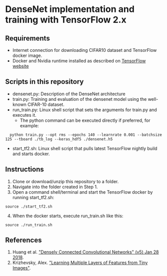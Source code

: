 
# DenseNet implementation and training with TensorFlow 2.x


## Requirements

+ Internet connection for downloading CIFAR10 dataset and TensorFlow docker image.
+ Docker and Nvidia runtime installed as described on [TensorFlow website](https://www.tensorflow.org/install/docker)


## Scripts in this repository

+ densenet.py: Description of the DenseNet architecture
+ train.py: Training and evaluation of the densenet model using the well-known CIFAR-10 dataset.
+ run_train.py: Linux shell script that sets the arguments for train.py and executes it.
  + The python command can be executed directly if preferred, for example:
  
```shell
  python train.py --opt rms --epochs 140 --learnrate 0.001 --batchsize 125 --tboard ./tb_log --keras_hdf5 ./densenet.h5
```
  
+ start_tf2.sh: Linux shell script that pulls latest TensorFlow nightly build and starts docker.

## Instructions 

1. Clone or download/unzip this repository to a folder. 
2. Navigate into the folder created in Step 1.
3. Open a command shell/terminal and start the TensorFlow docker by running start_tf2.sh:

```shell
source ./start_tf2.sh
```

4. When the docker starts, execute run_train.sh like this:

```shell
source ./run_train.sh
```


## References

1. Huang et al. <a href="https://arxiv.org/pdf/1608.06993.pdf">"Densely Connected Convolutional Networks" (v5) Jan 28 2018</a>.
2. Krizhevsky, Alex. <a href="https://www.cs.toronto.edu/~kriz/learning-features-2009-TR.pdf">"Learning Multiple Layers of Features from Tiny Images"</a>.

